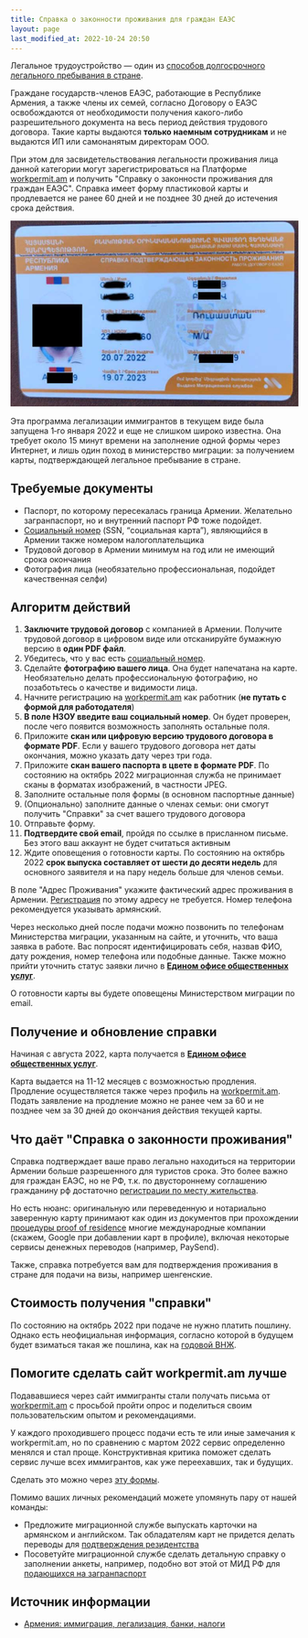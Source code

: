 ```yaml
---
title: Справка о законности проживания для граждан ЕАЭС
layout: page
last_modified_at: 2022-10-24 20:50
---
```


Легальное трудоустройство — один из [способов долгосрочного легального пребывания в стране](../migration.md).

Граждане государств-членов ЕАЭС, работающие в Республике Армения, а также члены их семей, согласно Договору о ЕАЭС
освобождаются от необходимости получения какого-либо разрешительного документа на весь период действия трудового договора.
Такие карты выдаются **только наемным сотрудникам** и не выдаются ИП или самонанятым директорам ООО.

При этом для засвидетельствования легальности проживания лица данной категории могут зарегистрироваться на Платформе
[workpermit.am](https://workpermit.am/) и получить "Справку о законности проживания для граждан ЕАЭС". Справка имеет
форму пластиковой карты и продлевается не ранее 60 дней и не позднее 30 дней до истечения срока действия.

![Справка о законности проживания](/files/eaeu-cert.jpg)

Эта программа легализации иммигрантов в текущем виде была запущена 1‑го января 2022 и еще не слишком широко известна.
Она требует около 15 минут времени на заполнение одной формы через Интернет, и лишь один поход в министерство миграции:
за получением карты, подтверждающей легальное пребывание в стране.

## Требуемые документы

- Паспорт, по которому пересекалась граница Армении. Желательно загранпаспорт, но и внутренний паспорт РФ тоже подойдет.
- [Социальный номер](social-number.md) (SSN, “социальная карта”), являющийся в Армении также номером налогоплательщика
- Трудовой договор в Армении минимум на год или не имеющий срока окончания
- Фотография лица (необязательно профессиональная, подойдет качественная селфи)

## Алгоритм действий

1. **Заключите трудовой договор** с компанией в Армении. Получите трудовой договор в цифровом виде или отсканируйте бумажную версию в **один PDF файл**.
2. Убедитесь, что у вас есть [социальный номер](social-number.md).
3. Сделайте **фотографию вашего лица**. Она будет напечатана на карте. Необязательно делать профессиональную фотографию, но позаботьтесь о качестве и видимости лица.
4. Начните регистрацию на [workpermit.am](https://workpermit.am/) как работник (**не путать с формой для работодателя**)
5. **В поле НЗОУ введите ваш социальный номер**. Он будет проверен, после чего появится возможность заполнять остальные поля.
6. Приложите **скан или цифровую версию трудового договора в формате PDF**. Если у вашего трудового договора нет даты окончания, можно указать дату через три года.
7. Приложите **скан вашего паспорта в цвете в формате PDF**. По состоянию на октябрь 2022 миграционная служба не принимает сканы в форматах изображений, в частности JPEG.
8. Заполните остальные поля формы (в основном паспортные данные)
9. (Опционально) заполните данные о членах семьи: они смогут получить "Справки" за счет вашего трудового договора
10. Отправьте форму.
11. **Подтвердите свой email**, пройдя по ссылке в присланном письме. Без этого ваш аккаунт не будет считаться активным
12. Ждите оповещения о готовности карты. По состоянию на октябрь 2022 **срок выпуска составляет от шести до десяти недель** для основного заявителя и на пару недель больше для членов семьи.

В поле "Адрес Проживания" укажите фактический адрес проживания в Армении. [Регистрация](registration.md)
по этому адресу не требуется. Номер телефона рекомендуется указывать армянский.

Через несколько дней после подачи можно позвонить по телефонам Министерства миграции, указанным на сайте, и уточнить,
что ваша заявка в работе. Вас попросят идентифицировать себя, назвав ФИО, дату рождения, номер телефона или подобные
данные. Также можно прийти уточнить статус заявки лично в
**[Едином офисе общественных услуг](https://yandex.ru/maps/org/yedininy_ofis_obshchestvennykh_uslug/218104967001/)**.

О готовности карты вы будете оповещены Министерством миграции по email.

## Получение и обновление справки

Начиная с августа 2022, карта получается в
**[Едином офисе общественных услуг](https://yandex.ru/maps/org/yedininy_ofis_obshchestvennykh_uslug/218104967001/)**.

Карта выдается на 11-12 месяцев с возможностью продления. Продление осуществляется также через профиль на
[workpermit.am](https://workpermit.am/). Подать заявление на продление можно не ранее чем за 60 и не позднее чем
за 30 дней до окончания действия текущей карты.

## Что даёт "Справка о законности проживания"

Справка подтверждает ваше право легально находиться на территории Армении больше разрешенного для туристов срока.
Это более важно для граждан ЕАЭС, но не РФ, т.к. по двустороннему соглашению гражданину рф достаточно
[регистрации по месту жительства](registration.md).

Но есть нюанс: оригинальную или переведенную и нотариально заверенную карту принимают как один из документов
при прохождении [процедуры proof of residence](proof-of-residence.md) многие международные компании
(скажем, Google при добавлении карт в профиле), включая некоторые сервисы денежных переводов (например, PaySend).

Также, справка потребуется вам для подтверждения проживания в стране для подачи на визы, например шенгенские.

## Стоимость получения "справки"

По состоянию на октябрь 2022 при подаче не нужно платить пошлину. Однако есть неофициальная информация, согласно которой в
будущем будет взиматься такая же пошлина, как на [годовой ВНЖ](residence.md).

## Помогите сделать сайт workpermit.am лучше

Подававшиеся через сайт иммигранты стали получать письма от [workpermit.am](https://workpermit.am/en/home) с просьбой
пройти опрос и поделиться своим пользовательским опытом и рекомендациями.

У каждого проходившего процесс подачи есть те или иные замечания к workpermit.am, но по сравнению с мартом 2022 сервис
определенно менялся и стал проще. Конструктивная критика поможет сделать сервис лучше всех иммигрантов, как уже переехавших, так и будущих.

Сделать это можно через [эту формы](https://docs.google.com/forms/d/e/1FAIpQLSf-MU88qbywbKpCoGlGq21JWzFuQhUXisdLgjPumxVY4rhY-w/viewform?usp=pp_url%C2%A0).

Помимо ваших личных рекомендаций можете упомянуть пару от нашей команды:

- Предложите миграционной службе выпускать карточки на армянском и английском. Так обладателям карт не придется делать переводы для [подтверждения резидентства](proof-of-residence.md)
- Посоветуйте миграционной службе сделать детальную справку о заполнении анкеты, например, подобно вот этой от МИД РФ для [подающихся на загранпаспорт](https://zp.midpass.ru/Application/Help)

## Источник информации

- [Армения: иммиграция, легализация, банки, налоги](https://t.me/am_banking_and_residency)
